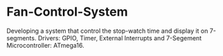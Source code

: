 # Fan-Control-System

Developing a system that control the stop-watch time and display it on 7-segments.
Drivers: GPIO, Timer, External Interrupts and 7-Segement  
Microcontroller: ATmega16.
